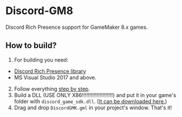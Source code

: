 # Discord-GM8
 Discord Rich Presence support for GameMaker 8.x games.

## How to build?

1. For building you need: 
- [Discord Rich Presence library](https://discord.com/developers/docs/game-sdk/sdk-starter-guide#step-0-some-notes)
- MS Visual Studio 2017 and above.

2. Follow everything [step by step](https://discord.com/developers/docs/game-sdk/sdk-starter-guide#code-primer-no-engine-cpp).
3. Build a DLL (USE ONLY X86!!!!!!!!!!!!!!!!!!!!!) and put it in your game's folder with `discord_game_sdk.dll`. ([It can be downloaded here.](https://dl-game-sdk.discordapp.net/2.5.6/discord_game_sdk.zip))
4. Drag and drop `DiscordGMK.gml` in your project's window. That's it!

